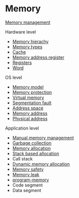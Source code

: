 # Memory

[Memory management](memory-management.md)

Hardware level
- [Memory hierachy](memory-hierarchy.md)
- [Memory types](memory-types.md)
- [Cache](cache.md)
- [Memory address register](mar.md)
- [Registers](registers.md)
- [Word](word.md)

OS level
- [Memory model](./memory-model.md)
- [Memory protection](./memory-protection.md)
- [Virtual memory](./virtual-memory.md)
- [Segmentation fault](./segmentation-fault.md)
- [Address space](address-space.md)
- [Memory address](./memory-address.md)
- [Physical address](./physical-address.md)

Application level
- [Manual memory management](memory-management-manual.md)
- [Garbage collection](memory-management-gc.md)
- [Memory allocation](memory-allocation.md)
- [Stack based allocation](memory-allocation-stack-based.md)
- Call stack
- [Dynamic memory allocation](memory-allocation-dynamic.md)
- [Memory safety](./memory-safety.md)
- [Memory leak](memory-leak.md)
- [program-memory](program-memory.md)
- Code segment
- Data segment
